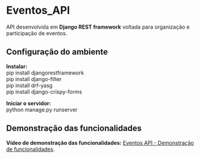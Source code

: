 # Eventos_API  
API desenvolvida em **Django REST framework** voltada para organização e participação de eventos.

## Configuração do ambiente  
**Instalar:**  
pip install djangorestframework  
pip install django-filter  
pip install drf-yasg  
pip install django-crispy-forms

**Iniciar o servidor:**  
python manage.py runserver

## Demonstração das funcionalidades  
**Vídeo de demonstração das funcionalidades:** [Eventos API - Demonstração de funcionalidades](https://www.youtube.com/watch?v=uorMQ2r2MoE).
